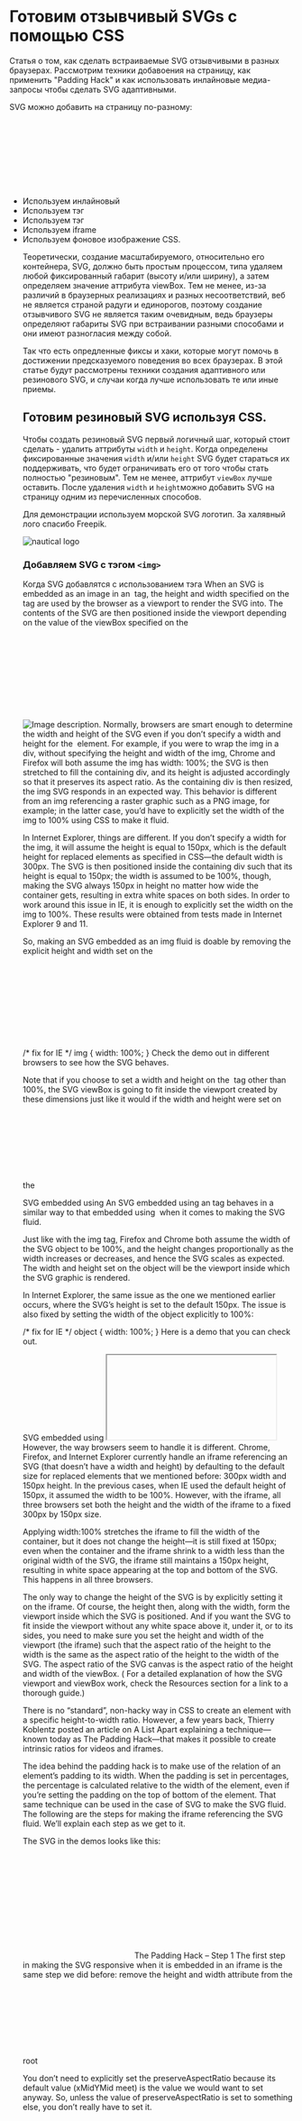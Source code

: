 # Готовим отзывчивый SVGs с помощью CSS

Статья о том, как сделать встраиваемые SVG отзывчивыми в разных браузерах. Рассмотрим техники добавоения на страницу, как применить "Padding Hack" и как использовать инлайновые медиа-запросы чтобы сделать SVG адаптивными.

SVG можно добавить на страницу по-разному:

* Используем инлайновый <svg> тэг. 
* Используем тэг <img> 
* Используем тэг <object>
* Используем iframe
* Используем фоновое изображение CSS.

Теоретически, создание масштабируемого, относительно его контейнера, SVG, должно быть простым процессом, типа удаляем любой фиксированный габарит (высоту и/или ширину), а затем определяем значение аттрибута viewBox. Тем не менее, из-за различий в браузерных реализациях и разных несоответствий, веб не является страной радуги и единорогов, поэтому создание отзывчивого SVG не является таким очевидным, ведь браузеры определяют габариты SVG при встраивании разными способами и они имеют разногласия между собой.

Так что есть опредленные фиксы и хаки, которые могут помочь в достижении предсказуемого поведения во всех браузерах. В этой статье будут рассмотрены техники создания адаптивного или резинового SVG, и случаи когда лучше использовать те или иные приемы.

## Готовим резиновый SVG используя CSS.

Чтобы создать резиновый SVG первый логичный шаг, который стоит сделать - удалить аттрибуты `width` и `height`. Когда определены фиксированные значения `width` и/или `height` SVG будет стараться их поддерживать, что будет ограничивать его от того чтобы стать полностью "резиновым". Тем не менее, аттрибут `viewBox` лучше оставить. После удаления `width` и `height`можно добавить SVG на страницу одним из перечисленных способов.

Для демонстрации используем морской SVG логотип. За халявный лого спасибо Freepik.

![nautical logo](https://codropspz-tympanus.netdna-ssl.com/codrops/wp-content/uploads/2014/08/logo.png)

### Добавляем SVG с тэгом `<img>`

Когда SVG добавлятся с использованием тэга 
When an SVG is embedded as an image in an <img> tag, the height and width specified on the <img> tag are used by the browser as a viewport to render the SVG into. The contents of the SVG are then positioned inside the viewport depending on the value of the viewBox specified on the <svg>.

<img src="my_SVG_file.svg" alt="Image description." />
Normally, browsers are smart enough to determine the width and height of the SVG even if you don’t specify a width and height for the <img> element. For example, if you were to wrap the img in a div, without specifying the height and width of the img, Chrome and Firefox will both assume the img has width: 100%; the SVG is then stretched to fill the containing div, and its height is adjusted accordingly so that it preserves its aspect ratio. As the containing div is then resized, the img SVG responds in an expected way. This behavior is different from an img referencing a raster graphic such as a PNG image, for example; in the latter case, you’d have to explicitly set the width of the img to 100% using CSS to make it fluid.

In Internet Explorer, things are different. If you don’t specify a width for the img, it will assume the height is equal to 150px, which is the default height for replaced elements as specified in CSS—the default width is 300px. The SVG is then positioned inside the containing div such that its height is equal to 150px; the width is assumed to be 100%, though, making the SVG always 150px in height no matter how wide the container gets, resulting in extra white spaces on both sides. In order to work around this issue in IE, it is enough to explicitly set the width on the img to 100%. These results were obtained from tests made in Internet Explorer 9 and 11.

So, making an SVG embedded as an img fluid is doable by removing the explicit height and width set on the <svg>, and then adding one line of CSS for Internet Explorer:

/* fix for IE */
img {
    width: 100%;
}
Check the demo out in different browsers to see how the SVG behaves.

Note that if you choose to set a width and height on the <img> tag other than 100%, the SVG viewBox is going to fit inside the viewport created by these dimensions just like it would if the width and height were set on the <svg> element. This is due to the fact that the dimensions of the img establish the viewport for the SVG it references.

SVG embedded using <object>
An SVG embedded using an <object> tag behaves in a similar way to that embedded using <img> when it comes to making the SVG fluid.

<object type="image/svg+xml" data="my_SVG_file.svg">
    <!-- fallback here (<img> referencing a PNG version of the graphic, for example) -->
</object>
Just like with the img tag, Firefox and Chrome both assume the width of the SVG object to be 100%, and the height changes proportionally as the width increases or decreases, and hence the SVG scales as expected. The width and height set on the object will be the viewport inside which the SVG graphic is rendered.

In Internet Explorer, the same issue as the one we mentioned earlier occurs, where the SVG’s height is set to the default 150px. The issue is also fixed by setting the width of the object explicitly to 100%:

/* fix for IE */
object {
    width: 100%;
}
Here is a demo that you can check out.

SVG embedded using <iframe>
An <iframe> is very similar in function and features to an <object> in SVG.

<iframe src="my_SVG_file.svg">
    <!-- fallback here (<img> referencing a PNG version of the graphic, for example) -->
</iframe>
However, the way browsers seem to handle it is different. Chrome, Firefox, and Internet Explorer currently handle an iframe referencing an SVG (that doesn’t have a width and height) by defaulting to the default size for replaced elements that we mentioned before: 300px width and 150px height. In the previous cases, when IE used the default height of 150px, it assumed the width to be 100%. However, with the iframe, all three browsers set both the height and the width of the iframe to a fixed 300px by 150px size.

Applying width:100% stretches the iframe to fill the width of the container, but it does not change the height—it is still fixed at 150px; even when the container and the iframe shrink to a width less than the original width of the SVG, the iframe still maintains a 150px height, resulting in white space appearing at the top and bottom of the SVG. This happens in all three browsers.

The only way to change the height of the SVG is by explicitly setting it on the iframe. Of course, the height then, along with the width, form the viewport inside which the SVG is positioned. And if you want the SVG to fit inside the viewport without any white space above it, under it, or to its sides, you need to make sure you set the height and width of the viewport (the iframe) such that the aspect ratio of the height to the width is the same as the aspect ratio of the height to the width of the SVG. The aspect ratio of the SVG canvas is the aspect ratio of the height and width of the viewBox. ( For a detailed explanation of how the SVG viewport and viewBox work, check the Resources section for a link to a thorough guide.)

There is no “standard”, non-hacky way in CSS to create an element with a specific height-to-width ratio. However, a few years back, Thierry Koblentz posted an article on A List Apart explaining a technique—known today as The Padding Hack—that makes it possible to create intrinsic ratios for videos and iframes.

The idea behind the padding hack is to make use of the relation of an element’s padding to its width. When the padding is set in percentages, the percentage is calculated relative to the width of the element, even if you’re setting the padding on the top of bottom of the element. That same technique can be used in the case of SVG to make the SVG fluid. The following are the steps for making the iframe referencing the SVG fluid. We’ll explain each step as we get to it.

The SVG in the demos looks like this:

<svg xmlns="http://www.w3.org/2000/svg" version="1.1" width="194" height="186" viewBox="0 0 194 186">
    
</svg>
The Padding Hack – Step 1
The first step in making the SVG responsive when it is embedded in an iframe is the same step we did before: remove the height and width attribute from the root <svg> element.


<svg xmlns="http://www.w3.org/2000/svg" version="1.1" viewBox="0 0 194 186">
    
</svg>
The Padding Hack – Step 2
Next, make sure you set the viewBox on the <svg>. In most cases, the SVG will have a viewBox specified, so you want to keep that.

You don’t need to explicitly set the preserveAspectRatio because its default value (xMidYMid meet) is the value we would want to set anyway. So, unless the value of preserveAspectRatio is set to something else, you don’t really have to set it.

<svg xmlns="http://www.w3.org/2000/svg" version="1.1" viewBox="0 0 194 186" preserveAspectRatio="xMidYMid meet">
    
</svg>
The Padding Hack – Step 3
In order for the padding hack to work, the SVG needs to be wrapped in a container. Since the containing element is just that—a container—we’re going to use a generic div. This container is going to get the intrinsic ratio using the padding hack (next step), and then the iframe referencing the SVG will be scaled to fit inside the container.


<div class="container">
    <iframe src="my_SVG_file.svg">
        
    </iframe>
</div>
The Padding Hack – Step 4
Next, we apply some styles to the container following these rules:

.container {
    height: 0;             /* collapse the container's height */
    width: width-value;    /* specify any width you want (a percentage value, basically) */
    /* apply a padding using the following formula */
    /* this formula makes sure the aspect ratio of the container equals that of the svg graphic */
    padding-top: (svg height / svg width) * width-value;
    position: relative;    /* create positioning context for svg */
}
So, what exactly do the above rules do?

First, we collapse the container’s height. Since the padding is calculated relative to the width of the element, we’re going to only apply the padding to the element to expand it vertically again. Any additional height will throw off the aspect ratio we need.

After you specify the width of the container—which you’ll usually set to be fluid in the page using a percentage value—a padding is applied to the top (or bottom) of the container, following the above formula. This formula uses the values of the height and width attributes of the <svg> (the ones we removed in Step 1) to specify a padding value that allows the intrinsic ratio of the container to match that of the svg.

In our logo example, the width of the svg is 194px and the height is 186px. I’ve set the container’s width to 50%, so that it takes up half the available horizontal space. The padding applied to the container is equal to (186 / 194) * 50 = 48%. So, the code for the container looks like the following:

.container {
    width: 50%;
    height: 0;
    padding-top: 48%;
    position: relative;
}
Because the container’s height has been collapsed, and a fairly large amount of padding is applied to the top of it, its content—the SVG iframe—is pushed down so that it no longer “sits” inside the container anymore.

In order to “pull” the SVG back up, we’re going to position the iframe absolutely inside the container. This is where the position: relative; comes into play—it is used to create a positioning context for the SVG.

The Padding Hack – Step 5
Now that we have a positioning context, we’re going to position the iframe absolutely inside the container, and scale it so that it has the container’s height and width:

iframe {
    position: absolute;
    top: 0;
    left: 0;
    width: 100%;
    height: 100%;
}
That’s all you need for the SVG to be fluid. The iframe comes with a default border; you’ll probably want to get rid of that by adding border: none; to the above rule set.

Check the demo out. The demo shows the iframe with and without the padding hack inside its container. Resize the screen to see how the SVG responds in both cases.

SVG embedded inline using the <svg> tag
An SVG can be embedded inline in an HTML document using the <svg> tag.

<!-- Note: the xmlns is not required in an HTML5 document -->
<svg xmlns="http://www.w3.org/2000/svg" version="1.1" viewBox="0 0 194 186">
    <!-- SVG content -->
</svg>
An inline svg‘s viewport is established by the height and width specified on the root <svg> element. Once the width and height attributes are removed, all browsers assume a width equal to 100% and stretch the SVG horizontally to fit the width of its container.

In Chrome and Firefox, the height of the SVG is calculated by the browser so that the SVG scales as expected. No extra work is needed to make the SVG fluid.[1]

In Internet Explorer (tested in version 9 and 11), the height is assumed to be 150px again, with the width of 100%. Just like in the case of the img embed, this height is fixed so that when the SVG shrinks on smaller screens, the SVG will contain white space above and below the content inside it. In the case of the img embed, explicitly specifying width: 100% was enough to fix this; however, setting the width to 100% on the inline svg does not fix it. So we’re left in a situation similar to that of the iframe embed. The only way to make the inline SVG fluid in this case is by using the padding hack as we did in the iframe case. The HTML and CSS would look like the following:

<div class="container">
    <svg xmlns="http://www.w3.org/2000/svg" version="1.1" viewBox="0 0 194 186">
        
    </svg>
</div>
.container {
    width: 50%;
    height: 0;
    padding-top: 48%;
    position: relative;
}

svg {
    position: absolute;
    top: 0;
    left: 0;
}
Note that, unlike the iframe, the svg does not need a height and width set to fit inside the container. It wouldn’t hurt if you added them, but they’re not necessary in this case.

You can check out the demo.

[1] Note: At the time of writing of this article, the latest version of Chrome on Windows (Version 36.0.1985.143 m) also needs the padding hack to work. The SVG does scale well in general, but it seems to not go any smaller than its original dimensions. So, when the container is shrunk so that its width becomes less than the initial width of the SVG, the SVG sticks out (overflows). The padding hack fixes it. A test in Chrome Canary showed that this issue was non-existent; so hopefully the hack won’t be needed in the next stable update.

SVG embedded as a background image using CSS
One of the popular ways to embed an SVG is using a background image on an element. The following snippet shows an element with an SVG background image:

.element {
    background-image: url(my_SVG_image.svg);
    /* other styles */
}
Luckily, we don’t have to apply any fixes or hacks to make an SVG background image behave as expected—an SVG background image can be positioned, tiled, sized, and scaled as any bitmap background image can.

Check out the live demo showing a simple example of the above logo being used as a background image of a fluid element.

In the demo, I’ve used the padding hack so that the element has an intrinsic ratio similar to that of the SVG. You may or may not want/need to do this. I did this for demonstration purposes only so that the SVG fits exactly into the background at all times. I just collapsed the height of the element, and then applied the padding to get the aspect ratio I wanted. Without doing this, and because the element is empty in the demo, it would have collapsed anyway and the background image wouldn’t have been visible.

Making SVGs adaptive Using CSS Media Queries
The fact that the graphical elements inside an SVG are created using XML makes working with SVGs very liberating. Because SVG content is made up of XML tags that render graphics, we can select individual elements and apply specific styles to them, just like we can select HTML elements, using CSS selectors.

Just like you can change the styles of an HTML element—like background color, borders, etc.—you can change certain styles of an SVG element using CSS. SVG elements are usually styled using presentation attributes like fill, stroke, transform, and many others. However, only a subset of all presentation attributes can be set using CSS. You can find a list of SVG styling properties that can be set using CSS available in the SVG Styling specification. The list of attributes that can be set using CSS properties currently does not include the x, y, width, and height attributes; but these four will be added to the list and we will be able to set them using CSS in SVG2.

Some of the most commonly set styles using CSS include fill, which works similar to a background color on many elements; stroke, which is similar to border; opacity, display, transform, and a few others.

For the logo we have in our demos, we’re going to use the img tag to reference it. After applying the fix mentioned earlier to make the SVG fluid, we’re going to hide some elements on smaller screens, and change the fill color of others, thus slightly changing how it looks on different screen sizes that we’ll specify in the CSS media queries.

We’re going to add the media queries inside a <style> tag inside the root <svg>. The following is how the SVG file we’re going to be referencing looks like:

<svg xmlns="http://www.w3.org/2000/svg" version="1.1" viewBox="0 0 194 186">
    <style>
        /* CSS styles and media queries here */
    </style>
    
</svg>
And we’re going to reference the logo using an <img> tag like so:

<img src="logo.svg" alt="Logo" />
At this point, it’s time to point out that the sizes specified in the media queries refer to the size of the SVG viewport, except for when the SVG is embedded inline in the document using an <svg> tag. The SVG viewport is defined by the dimensions of the element referencing the SVG. For example, in the case when the SVG is referenced in an img tag, the width and height of the img specify the viewport. In other words, the conditions specified in the media queries apply to the img tag, so that (width: 30em) would apply styles to the SVG when the img is 30em wide.

That said, here is the markup for the SVG. Each of the elements inside it has an ID that we’re going to use in the CSS to select and style it:

<svg xmlns="http://www.w3.org/2000/svg" version="1.1" viewBox="0 0 194 186">
    <path id="curved_bg" fill="#195463" d="..."/>
    <g id="primary_content" fill="#ECECEC">
        <path id="icon" d="..."/>
        <path id="inner-circle" d="..."/>
        <path id="middle-circle" d="..."/>
    </g>
    <g id="secondary_content" fill="#ECECEC">
        <path id="bottom-text" d="..."/>
        <path id="upper-text" d="..."/>
        <path id="outer-circle" d="..."/>
        <circle id="left-dot" cx="31.1" cy="91.5" r="3"/>
        <circle id="right-dot" cx="163.4" cy="91.5" r="3"/>
    </g>
</svg>
Using a <style> tag inside the SVG, we’re going to specify the media queries that will change the SVG’s styles depending on the size of the viewport. The SVG will change as shown in the following image:

responsive-logo-variations

We’re only going to be using the CSS fill and opacity properties. As the viewport size decreases, the curvy background is first removed by setting its opacity to zero, and the fill color of the remaining content of the SVG is changed from white to dark navy. As the screen gets smaller, the text part of the logo is removed so that it takes up less screen estate. And finally, the circle surrounding the icon is removed and only the anchor icon remains on very small screens.

Adding the media queries, our SVG file looks like this:

<svg xmlns="http://www.w3.org/2000/svg" version="1.1" viewBox="0 0 194 186">
    <style>
        svg * {
            transition: fill .1s ease-out, opacity .1s ease-out;
        }
        @media all and (max-width: 250px) {
            #curved_bg { 
                opacity: 0; 
            }
            #secondary_content, #primary_content { 
                fill: #195463; 
            }
        }
        @media all and (max-width: 200px) {
            #secondary_content {
                opacity: 0;
            }
        }
        @media all and (max-width: 150px) {
            #inner-circle, #middle-circle {
                opacity: 0;
            }
        }
    </style>
    <path id="curved_bg" fill="#195463" d="..."/>
    
</svg>
First, I added a transition to the elements inside the SVG so that they fade in and out and change color smoothly over the course of 0.1 seconds. Then, for each media query, part of the SVG is hidden.

Check the demo out and make sure to resize the screen to see the logo adapt.

Note that at the time of writing of this article, there is a bug in Chrome where the styles specified in a media query rule set are only applied if the query condition is specified in pixels. Queries specified in em don’t currently work. So, in order to make the demo work in Chrome, the media queries are set in pixels instead of em. You can check the state of this bug in this bug report.

Changing logos like this is one of several ways to make them responsive. Some company logos may take more screen estate on small screens than necessary, so we see a lot of logos adapt to this by getting rid of the textual part of the logo and leaving only the icon. Without SVG, this would be achieved by switching PNGs on different screen sizes. Not only can the bitmap logo look bad on high-resolution screens, but having to maintain two or more images just to hide parts of the logo isn’t very efficient. This is why SVGs would be a great choice for logos—they look good everywhere, and you can select specific parts using CSS and hide them as needed without having to maintain multiple files.

Wrapping Up
SVG implementations in evergreen browsers such as Chrome and Firefox are getting better by the day; so keep in mind that some of the information in this article may change any time in the future.

Issues occurring in Internet Explorer, however, will persist due to the fact that certain versions will still be around for quite some time, so the fixes mentioned above will still hold and be useful during that time.

SVGs are pretty great when it comes to creating responsive resolution-independent logos (and other graphics, for the matter). Of course, using media queries to adapt the SVG to different media conditions goes beyond customizing logos. You can animate shapes into other shapes (you might need JavaScript to help with this in some cases), customize colors, change fonts, show and hide items, and much more. Feel free to explore the possibilities and different use cases.

I hope you found this article useful. Thank you for reading!

You can download all examples shown in this tutorial here: Responsive SVGs demos

Resources and Further Reading
More about the SVG viewport and how content is rendered inside it: Understanding SVG Coordinate Systems & Transformations (Part 1) – The viewport, viewBox, and preserveAspectratio – by me.
How Media Queries Allow You to Optimize SVG Icons for Several Sizes – An article (and screencast) by Opera’s Andreas Bovens on the Dev.Opera blog.
Do you know of any other weird browser inconsistencies regarding responsive SVGs? What about tips and use cases for adaptive SVGs? Don’t hesitate to share them in the comments section below!

